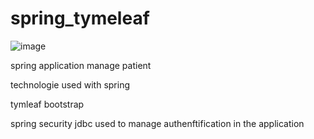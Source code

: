 # spring_tymeleaf

![image](https://user-images.githubusercontent.com/73069773/164428707-7d7c97de-7f84-4014-9ff2-e80bf70eb8ef.png)


spring application manage patient 

technologie used with spring 

tymleaf
bootstrap


spring security jdbc used to manage authenftification in the application


